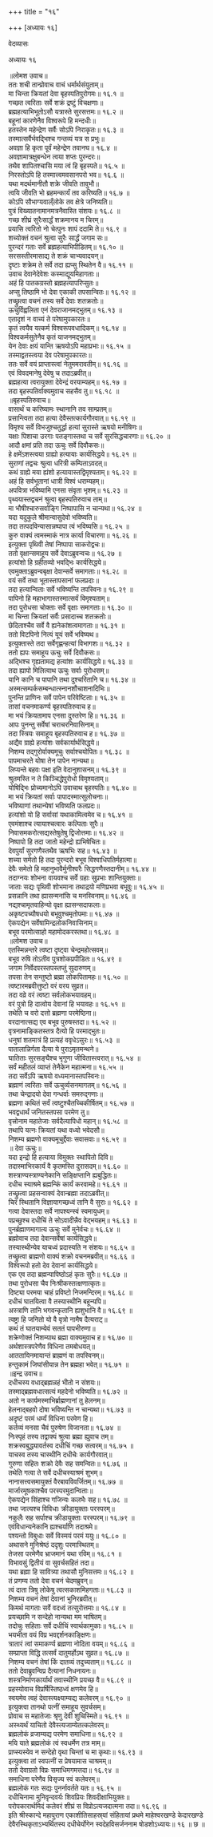 +++
title = "१६"

+++
[अध्यायः १६]



वेदव्यासः

अध्यायः १६  

॥लोमश उवाच॥  
ततः शची तान्प्रोवाच वाचं धर्मार्थसंयुताम्॥  
मा चिन्ता क्रियतां देवा बृहस्पतिपुरोगमः॥ १६.१ ॥  
गच्छत त्वरिताः सर्वे शक्रं द्रष्टुं विचक्षणाः॥  
ब्रह्महत्याभिभूतोऽसौ यत्रास्ते सुरसत्तमः॥ १६.२ ॥  
बहूनां कारणेनैव विश्वरूपे हि मन्दधीः॥  
हतस्तेन महेन्द्रेण सर्वैः सोऽपि निराकृतः॥ १६.३ ॥  
तस्मात्सर्वैर्भवद्भिश्च गन्तव्यं यत्र स प्रभुः॥  
अवज्ञा हि कृता पूर्वं महेन्द्रेण तवानघ॥ १६.४ ॥  
अवज्ञामात्रक्षुबन्धेन त्वया शप्तः पुरन्दरः॥  
तथैव शापितश्चासि मया त्वं हि बृहस्पते॥ १६.५ ॥  
निरस्तोऽपि हि तस्मात्त्वमवसानपरो भव॥ १६.६ ॥  
यथा मदर्थमानीतौ शक्रे जीवति तावुभौ॥  
त्वयि जीवति भो ब्रहमन्कार्यं तव करिष्यति॥ १६.७ ॥  
कोऽपि सौभाग्यवाल्ँलोके तव क्षेत्रे जनिष्यति॥  
पुत्रं विख्यातनामानमत्रनैवास्ति संशयः॥ १६.८ ॥  
गच्छ शीघ्रं सुरैःसार्द्धं शक्रमानय म चिरम्॥  
प्रयासि त्वरितो नो चेत्पुनः शापं ददामि ते॥ १६.९ ॥  
शच्योक्तं वचनं श्रुत्वा सुरैः सार्द्धं जगाम सः॥  
पुरन्दरं गताः सर्वे ब्रह्महत्याभिपीडितम्॥ १६.१० ॥  
सरसस्तीरमासाद्य ते शक्रं चाभ्यवादयन्॥  
दृष्टाः शक्रेम ते सर्वे तदा ह्यप्सु स्थितेन वै॥ १६.११ ॥  
उवाच देवानेदेवेशः कस्माद्यूयमिहागताः॥  
अहं हि पातकग्रस्तो ब्रह्महत्यापरिप्सुतः॥  
अप्सु तिष्ठामि भो देवा एकाकी तपसान्वितः॥ १६.१२ ॥  
तच्छ्रुत्वा वचनं तस्य सर्वे देवाः शतक्रतोः॥  
ऊचुर्विह्वलिता एनं देवराजानमद्भुतम्॥ १६.१३ ॥  
एतादृशं न वाच्यं ते परेषामुपकारतः॥  
कृतं त्वयैव यत्कर्म विश्वरूपवधादिकम्॥ १६.१४ ॥  
विश्वकर्मसुतेनैव कृतं याजनमद्भुतम्॥  
येन देवाः क्षयं यान्ति ऋषयोऽपि महाप्रभाः॥ १६.१५ ॥  
तस्माद्वतस्त्वया देव परेषामुपकारतः॥  
ततः सर्वे वयं प्राप्तास्त्वां नेतुममरावतीम्॥ १६.१६ ॥  
एवं विवदमानेषु देवेषु च तदाऽब्रवीत्॥  
ब्रह्महत्या त्वरायुक्ता देवेन्द्रं वरयाम्यहम्॥ १६.१७ ॥  
तदा बृहस्पतिर्वाक्यमुवाच सहसैव तु॥ १६.१८ ॥  
॥बृहस्पतिरुवाच॥  
वासार्थं च करिष्यामः स्थानानि तव साम्प्रतम्॥  
प्रसान्त्विता तदा हत्या देवैस्तत्कार्यगौरवात्॥ १६.१९ ॥  
विमृश्य सर्वे विभजुश्चतुर्द्धा हत्यां सुरास्ते ऋषयो मनीषिणः॥  
यक्षाः पिशाचा उरगाः पतङ्गास्तथा च सर्वे सुरसिद्धचारणाः॥ १६.२० ॥  
आदौ क्षमां प्रति तदा ऊचुः सर्वे दिवौकसः॥  
हे क्षमेंऽशस्त्वया ग्राह्यो हत्यायाः कार्यसिद्धये॥ १६.२१ ॥  
सुराणां तद्वचः श्रुत्वा धरित्री कम्पिताऽवदत्॥  
कथं ग्राह्ये मया ह्यंशो हत्यायास्तद्विमृश्यताम्॥ १६.२२ ॥  
अहं हि सर्वभूतानां धात्री विश्वं धराम्यहम्॥  
अपवित्रा भविष्यामि एनसा संवृता भृशम्॥ १६.२३ ॥  
पृथ्वयास्तद्वचनं श्रुत्वा बृहस्पतिरुवाच ताम्॥  
मा भौषीश्चारुसर्वाङ्गि निष्पापासि न चान्यथा॥ १६.२४ ॥  
यदा यदुकुले श्रीमान्वासुदेवो भविष्यति॥  
तदा तत्पदविन्यासान्नष्पापा त्वं भविष्यसि॥ १६.२५ ॥  
कुरु वाक्यं त्वमस्माकं नात्र कार्या विचारणा॥ १६.२६ ॥  
इत्युक्ता पृथिवी तेषां निष्पापा साकरोद्वचः॥  
ततो वृक्षान्समाहूय सर्वे देवाऽब्रुवन्वचः॥ १६.२७ ॥  
हत्यांशो हि ग्रहीतव्यो भवद्भिः कार्यसिद्धये॥  
एवमुक्ताऽब्रुवन्वबृक्षा देवान्सर्वे समागताः॥ १६.२८ ॥  
वयं सर्वे तथा भूतास्तापसानां फलप्रदाः॥  
तदा हत्यान्विताः सर्वे भविष्यन्ति तपस्विनः॥ १६.२९ ॥  
पापिनो हि महाभागास्तस्मात्सर्वं विमृश्यताम्॥  
तदा पुरोधसा चोक्ताः सर्वे वृक्षाः समागताः॥ १६.३० ॥  
मा चिन्ता क्रियतां सर्वैः प्रसादाच्च शतक्रतोः॥  
छेदिताश्चैव सर्वे वै ह्यनेकांशत्वमागताः॥ १६.३१ ॥  
ततो विटपिनो नित्यं यूयं सर्वे भविष्यथ॥  
इत्युक्तास्ते तदा सर्वेगृह्णन्हत्यां विभागशः॥ १६.३२ ॥  
ततो ह्यपः समाहूय ऊचुः सर्वे दिवौकसः॥  
अद्भिश्च गृह्यतामद्य हत्यांशः कार्यसिद्धये॥ १६.३३ ॥  
तदा ह्यापो मिलित्वाथ ऊचुः सर्वाः पुरोधसम्॥  
यानि कानि च पापानि तथा दुश्चरितानि च॥ १६.३४ ॥  
अस्मत्सम्पर्कसम्बन्धात्स्नानशौचाशनादिभिः॥  
पुनन्ति प्राणिनः सर्वे पापेन परिवेष्टिताः॥ १६.३५ ॥  
तासां वचनमाकर्ण्य बृहस्पतिरुवाच ह॥  
मा भयं क्रियतामाप एनसा दुस्तरेण हि॥ १६.३६ ॥  
आपः पुनन्तु सर्वेषां चराचरनिवासिनाम्॥  
तदा स्त्रियः समाहूय बृहस्पतिरुवाच ह॥ १६.३७ ॥  
अद्यैव ग्राह्ये हत्यांशः सर्वकार्यार्थसिद्धये॥  
निशम्य तद्गुरोर्वाक्यमूचुः सर्वाश्चयोपितः॥ १६.३८ ॥  
पापमाचरते योषा तेन पापेन नान्यथा॥  
लिप्यन्ते बहवः पक्षा इति वेदानुशासनम्॥ १६.३९ ॥  
श्रुतमस्ति न ते किञ्चिद्धेपुरोधो विमृश्यताम्॥  
योषिद्भिः प्रोच्यमानोऽपि उवाचाथ बृहस्पतिः॥ १६.४० ॥  
मा भयं क्रियतां सर्वाः पापादस्मात्सुलोचनाः॥  
भविष्याणां तथान्येषां भविष्यति फलप्रदः॥  
हत्यांशो यो हि सर्वासां यथाकामित्वमेव च॥ १६.४१ ॥  
एवमंशाश्च त्यायाश्चत्वारः कल्पिताः सुरैः॥  
निवासमकरोत्सद्यस्तेषुतेषु द्विजोत्तमाः॥ १६.४२ ॥  
निष्पापो हि तदा जातो महेन्द्रो ह्यभिषेचितः॥  
देवपुर्यां सुरगणैस्तथैव ऋषभिः सह॥ १६.४३ ॥  
शच्या समेतो हि तदा पुरन्दरो बभूव विश्वाधिपतिर्महात्मा॥  
देवैः समेतो हि महानुभावैर्मुनीश्वरैः सिद्धगणैस्तदानीम्॥ १६.४४ ॥  
तदाग्नयः शोभना वायवश्च सर्वे ग्रहाः सुप्रभाः शान्तियुक्ताः॥  
जाताः सद्यः पृथिवी शोभमाना तथाद्रयो मणिप्रभवा बभूवुः॥ १६.४५ ॥  
प्रसन्नानि तथा ह्यासन्मनांसि च मनस्विनाम्॥ १६.४६ ॥  
नद्यश्चामृतवाहिन्यो वृक्षा ह्यासन्सदाफलाः॥  
अकृष्टपच्यौषधयो बभूवुश्चमृतोपमाः॥ १६.४७ ॥  
ऐकपद्येन सर्वेषामिन्द्रलोकनिवासिनाम्॥  
बभूव परमोत्साहो महामोदकरस्तथा॥ १६.४८ ॥  
॥लोमश उवाच॥  
एतस्मिन्नन्तरे त्वष्टा दृष्ट्वा चेन्द्रमहोत्सवम्॥  
बभूव रुषि तोऽतीव पुत्रशोकप्रपीडितः॥ १६.४९ ॥  
जगाम निर्वेदपरस्तपस्तप्तुं सुदारुणम्॥  
तपसा तेन सन्तुष्टो ब्रह्मा लोकपितामहः॥ १६.५० ॥  
त्वष्टारमब्रवीत्तुष्टो वरं वरय सुव्रत॥  
तदा वव्रे वरं त्वष्टा सर्वलोकभयावहम्॥  
वरं पुत्रो हि दात्वोय देवानां हि भयावहः॥ १६.५१ ॥  
तथेति च वरो दत्तो ब्रह्मणा परमेष्ठिना॥  
वरदानात्सद्य एव बभूव पुरुषस्तदा॥ १६.५२ ॥  
वृत्रनामाङ्कितस्तत्र दैत्यो हि परमाद्भुतः॥  
धनुषां शतमात्रं हि प्रत्यहं ववृधेऽसुरः॥ १६.५३ ॥  
पातालान्निर्गता दैत्या ये पुराऽमृतमन्थने॥  
घातिताः सुरसङ्घैश्च भृगुणा जीवितास्त्वरात्॥ १६.५४ ॥  
सर्वं महीतलं व्याप्तं तेनैकेन महात्मना॥ १६.५५ ॥  
तदा सर्वेऽपि ऋषयो वध्यमानास्तपस्विनः॥  
ब्रह्माणं त्वरिताः सर्वे ऊचुर्व्यसनमागतम्॥ १६.५६ ॥  
तथा चेन्द्रादयो देवा गन्धर्वाः समरुद्गणाः॥  
ब्रह्मणा कथितं सर्वं त्वष्टुश्चैतच्चिकीर्षितम्॥ १६.५७ ॥  
भवद्वधार्थं जनितस्तपसा परमेण तु॥  
वृत्त्रोनाम महातेजाः सर्वदैत्यापिधो महान्॥ १६.५८ ॥  
तथापि यत्नः क्रियतां यथा वध्यो भवेदसौ॥  
निशम्य ब्रह्मणो वाक्यमूचुर्द्देवाः सवासवाः॥ १६.५९ ॥  
॥ देवा ऊचुः॥  
यदा इन्द्रो हि हत्याया विमुक्तः स्थापितो दिवि॥  
तदास्माभिरकार्यं वै कृतमस्ति दुरासदम्॥ १६.६० ॥  
शस्त्राण्यस्त्राण्यनेकानि सङ्क्षिप्तानि ह्यबुद्धितः॥  
दधीच स्याश्रमे ब्रह्मन्किं कार्यं करवामहे॥ १६.६१ ॥  
तच्छ्रुत्वा प्रहसन्वाक्यं देवान्ब्रह्मा तदाऽब्रवीत्॥  
चिरं स्थितानि विज्ञायागच्छध्वं तानि वै सुराः॥ १६.६२ ॥  
गत्वा देवास्तदा सर्वे नापश्यन्स्वं स्वमायुधम्॥  
पप्रच्छुश्च दधीचिं ते सोऽवादीन्नैव वेद्भयहम्॥ १६.६३ ॥  
पुनर्ब्रह्माणमागात्य ऊचुः सर्वे मुनेर्वचः॥ १६.६४ ॥  
ब्रह्मोवाच तदा देवान्सर्वेषां कार्यसिद्धये॥  
तस्यास्थीन्येव याचध्वं प्रदास्यति न संशयः॥ १६.६५ ॥  
तच्छ्रुत्वा ब्राह्मणो वाक्यं शक्रो वचनमब्रवीत्॥ १६.६६ ॥  
विश्वरूपो हतो देव देवानां कार्यसिद्धये॥  
एक एव तदा ब्रह्मन्पापिष्ठोऽहं कृतः सुरैः॥ १६.६७ ॥  
तथा पुरोधसा चैव निःश्रीकस्तत्क्षणात्कृतः॥  
दिष्ट्या परमया चाहं प्रविष्टो निजमन्दिरम्॥ १६.६८ ॥  
दधीचं घातयित्वा वै तस्यास्थीनि बहून्यपि॥  
अस्त्राणि तानि भगवन्कृतानि ह्यशुभानि वै॥ १६.६९ ॥  
त्वष्ट्रा हि जनितो यो वै वृत्रो नामैष दैत्यराट्॥  
कथं तं घातयाम्येवं सततं पापभीरुणा॥  
शक्रेणोक्तं निशम्याथ ब्रह्मा वाक्यमुवाच ह॥ १६.७० ॥  
अर्थशास्त्रपरेणैव विधिना तमबोधयत्॥  
आततायिनमायान्तं ब्राह्मणं वा तपस्विनम्॥  
हन्तुकामं जिघांसीयान्न तेन ब्रह्महा भवेत्॥ १६.७१ ॥  
॥इन्द्र उवाच॥  
दधीचस्य वधाद्ब्रह्मन्नहं भीतो न संशयः॥  
तस्माद्ब्रह्मवधात्सत्यं महदेनो भविष्यति॥ १६.७२ ॥  
अतो न कार्यमस्माभिर्ब्राह्मणानां तु हेलनम्॥  
हेलनाद्बहवो दोषा भविष्यन्ति न चान्यथा॥ १६.७३ ॥  
अदृष्टं परमं धर्म्यं विधिना परमेण हि॥  
कर्तव्यं मनसा चैवं पुरुषेण विजानता॥ १६.७४ ॥  
निःस्पृहं तस्य तद्वाक्यं श्रुत्वा ब्रह्मा ह्युवाच तम्॥  
शक्रस्वबुद्ध्यावर्तस्व दधीचिं गच्छ सत्वरम्॥ १६.७५ ॥  
याचस्व तस्य चास्थीनि दधीचेः कार्यगौरवात्॥  
गुरुणा सहितः शक्रो देवैः सह समन्वितः॥ १६.७६ ॥  
तथेति गत्वा ते सर्वे दधीचस्याश्रमं शुभम्॥  
नानासत्त्वसमायुक्तं वैरबावविवर्जितम्॥ १६.७७ ॥  
मार्जारमूषकाश्चैव परस्परमुदान्विताः॥  
ऐकपद्येन सिंहाश्च गजिन्यः कलभैः सह॥ १६.७८ ॥  
तथा जात्यश्च विविधाः क्रीडायुक्ताः परस्परम्॥  
नकुलैः सह सर्पाश्च क्रीडायुक्ताः परस्परम्॥ १६.७९ ॥  
एवंविधान्यनेकानि ह्यश्चर्याणि तदाश्रमे॥  
पश्यन्तो विबुधाः सर्वे विस्मयं परमं ययुः॥ १६.८० ॥  
अथासने मुनिश्रेष्ठं ददृशुः परमास्थितम्॥  
तेजसा परमेणैव भ्राजमानं यथा रविम्॥ १६.८१ ॥  
विभावसुं द्वितीयं वा सुवर्चसहितं तदा॥  
यथा ब्रह्मा हि सावित्र्या तथासौ मुनिसत्तमः॥ १६.८२ ॥  
तं प्रणम्य ततो देवा वचनं चेदमब्रुवन्॥  
त्वं दाता त्रिषु लोकेषु त्वत्सकाशमिहगताः॥ १६.८३ ॥  
निशम्य वचनं तेषां देवानां भुनिरब्रवीत्॥  
किमर्थ मागताः सर्वे वदध्वं तत्सुरोत्तमाः॥ १६.८४ ॥  
प्रयच्छामि न सन्देहो नान्यथा मम भाषितम्॥  
तदोचुः सहिताः सर्वे दधीचिं स्वार्थकामुकाः॥ १६.८५ ॥  
भयभीता वयं विप्र भवद्दर्शनकाङ्क्षिणः॥  
त्रातारं त्वां समाकर्ण्य ब्रह्मणा नोदिता वयम्॥ १६.८६ ॥  
सम्प्राप्ता विद्धि तत्सर्वं दातुमर्होऽथ सुव्रत॥ १६.८७ ॥  
निशम्य वचनं तेषां किं दातव्यं तदुच्यताम्॥ १६.८८ ॥  
ततो देवाब्रुवन्विप्र दैत्यानां निधनायनः॥  
शस्त्रनिर्माणकार्यार्थं तवास्थीनि प्रयच्छ वै॥ १६.८९ ॥  
प्रहस्योवाच विप्रर्षिस्तिष्ठध्वं क्षणमेव हि॥  
स्वयमेव त्वहं देवास्त्यक्ष्याम्यद्य कलेवरम्॥ १६.९० ॥  
इत्युक्त्वा तानथो पत्नीं समाहूय सुवर्चसम्॥  
प्रोवाच स महातेजाः श्रृणु देवी शुचिस्मिते॥ १६.९१ ॥  
अस्थ्यर्थं याचितो देवैस्त्यजाम्येतत्कलेवरम्॥  
ब्रह्मलोकं व्रजाम्यद्य परमेण समाधिना॥ १६.९२ ॥  
मयि याते ब्रह्मलोकं त्वं स्वधर्मेण तत्र माम्॥  
प्राप्स्यस्येव न सन्देहो वृथा चिन्तां च मा कृथाः॥ १६.९३ ॥  
इत्युक्त्वा तां स्वपत्नीं स प्रेषयामास चाश्रमम्॥  
ततो देवाग्रतो विप्रः समाधिमगमत्तदा॥ १६.९४ ॥  
समाधिना परेणैव विसृज्य स्वं कलेवरम्॥  
ब्रह्मलोकं गतः सद्यः पुनर्नावर्तते यतः॥ १६.९५ ॥  
दधीचिनामा मुनिवृन्दवर्यः शिवप्रियः शिवदीक्षाभियुक्तः॥  
परोपकारार्थमिदं कलेवरं शीघ्रं स विप्रोऽत्यजदात्मना तदा॥ १६.९६ ॥  
इति श्रीस्कान्दे महापुराण एकाशीतिसाहस्र्यां संहितायां प्रथमे
माहेश्वरखण्डे केदारखण्डे देवैरस्थिकृताऽभ्यर्थितस्य दधीचेर्योगेन
स्वदेहविसर्जननाम षोडशोऽध्यायः॥ १६ ॥ छ ॥  

